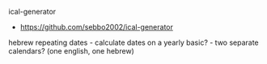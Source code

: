 ical-generator
  - https://github.com/sebbo2002/ical-generator

hebrew repeating dates
    - calculate dates on a yearly basic?
    - two separate calendars? (one english, one hebrew)